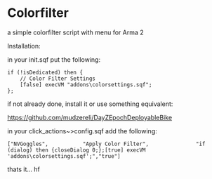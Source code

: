 # Colorfilter
a simple colorfilter script with menu for Arma 2

Installation:

in your init.sqf put the following:

	if (!isDedicated) then {
		// Color Filter Settings
		[false] execVM "addons\colorsettings.sqf";
	};

if not already done, install it or use something equivalent:

https://github.com/mudzereli/DayZEpochDeployableBike

in your click_actions~>config.sqf add the following:

	["NVGoggles",			"Apply Color Filter",				"if (dialog) then {closeDialog 0;};[true] execVM 'addons\colorsettings.sqf';","true"]


thats it... hf
